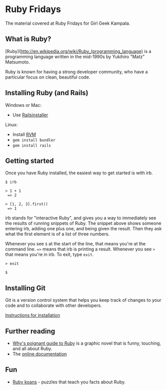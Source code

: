 Ruby Fridays
===========

The material covered at Ruby Fridays for Girl Geek Kampala.

What is Ruby?
-------------

[Ruby](http://en.wikipedia.org/wiki/Ruby_(programming_language) is a programming language written in the mid-1990s by Yukihiro "Matz" Matsumoto.

Ruby is known for having a strong developer community, who have a particular focus on clean, beautiful code.

Installing Ruby (and Rails)
---------------------------

Windows or Mac:
* Use [Railsinstaller](http://railsinstaller.org/)

Linux:
* Install [RVM](https://rvm.io/rvm/install)
* `gem install bundler`
* `gem install rails`

Getting started
--------------

Once you have Ruby installed, the easiest way to get started is with irb.

    $ irb

    > 1 + 1
     => 2

    > [1, 2, 3].first()
     => 1

irb stands for "interactive Ruby", and gives you a way to immediately see the results of running snippets of Ruby. The snippet above shows someone entering irb, adding one plus one, and being given the result. Then they ask what the first element is of a list of three numbers. 

Whenever you see `$` at the start of the line, that means you're at the command line. `=>` means that irb is printing a result. Whenever you see `>` that means you're in irb. To exit, type `exit`.

    > exit

    $

Installing Git
--------------

Git is a version control system that helps you keep track of changes to your code and to collaborate with other developers.

[Instructions for installation](http://git-scm.com/book/en/Getting-Started-Installing-Git)

Further reading
---------------

* [Why's poignant guide to Ruby](http://mislav.uniqpath.com/poignant-guide/) is a graphic novel that is funny, touching, and all about Ruby.
* The [online documentation](http://ruby-doc.org/core-1.9.3/)

Fun
---

* [Ruby koans](http://rubykoans.com/) - puzzles that teach you facts about Ruby.

